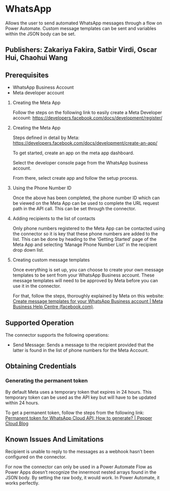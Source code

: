 # WhatsApp

Allows the user to send automated WhatsApp messages through a flow on Power Automate. Custom message templates can be sent and variables within the JSON body can be set.

## Publishers: Zakariya Fakira, Satbir Virdi, Oscar Hui, Chaohui Wang

## Prerequisites

- WhatsApp Business Account
- Meta developer account

1. Creating the Meta App

   Follow the steps on the following link to easily create a Meta Developer account: https://developers.facebook.com/docs/development/register/

2. Creating the Meta App

   Steps defined in detail by Meta: https://developers.facebook.com/docs/development/create-an-app/

   To get started, create an app on the meta app dashboard.

   Select the developer console page from the WhatsApp business account.

   From there, select create app and follow the setup process.

3. Using the Phone Number ID

   Once the above has been completed, the phone number ID which can be viewed on the Meta App can be used to complete the URL request path in the API call. This can be set through the connector.

4. Adding recipients to the list of contacts

   Only phone numbers registered to the Meta App can be contacted using the connector so it is key that these phone numbers are added to the list. This can be done by heading to the ‘Getting Started’ page of the Meta App and selecting ‘Manage Phone Number List’ in the recipient drop down list.

5. Creating custom message templates

   Once everything is set up, you can choose to create your own message templates to be sent from your WhatsApp Business account. These message templates will need to be approved by Meta before you can use it in the connector.

   For that, follow the steps, thoroughly explained by Meta on this website: [Create message templates for your WhatsApp Business account | Meta Business Help Centre (facebook.com)](https://www.facebook.com/business/help/2055875911147364?id=2129163877102343).

## Supported Operation

The connector supports the following operations:

- Send Message: Sends a message to the recipient provided that the latter is found in the list of phone numbers for the Meta Account.

## Obtaining Credentials

### Generating the permanent token

By default Meta uses a temporary token that expires in 24 hours. This temporary token can be used as the API key but will have to be updated within 24 hours.

To get a permanent token, follow the steps from the following link: [Permanent token for WhatsApp Cloud API: How to generate? | Pepper Cloud Blog](https://blog.peppercloud.com/generate-permanent-token-for-whatsapp-cloud-api/)

## Known Issues And Limitations

Recipient is unable to reply to the messages as a webhook hasn’t been configured on the connector.

For now the connector can only be used in a Power Automate Flow as Power Apps doesn’t recognize the innermost nested arrays found in the JSON body. By setting the raw body, it would work. In Power Automate, it works perfectly.
